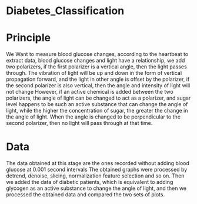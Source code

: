 # Diabetes_Classification
# Principle
We Want to measure blood glucose changes, according to the heartbeat to extract data, blood glucose changes and light have a relationship, we add two polarizers, if the first polarizer is a vertical angle, then the light passes through. 
The vibration of light will be up and down in the form of vertical propagation forward, and the light in other angle is offset by the polarizer, if the second polarizer is also vertical, then the angle and intensity of light will not change
However, if an active chemical is added between the two polarizers, the angle of light can be changed to act as a polarizer, and sugar level happens to be such an active substance that can change the angle of light, while the higher the concentration of sugar, the greater the change in the angle of light.
When the angle is changed to be perpendicular to the second polarizer, then no light will pass through at that time.

# Data
The data obtained at this stage are the ones recorded without adding blood glucose at 0.001 second intervals
The obtained graphs were processed by detrend, denoise, slicing, normalization feature selection and so on. Then we added the data of diabetic patients, which is equivalent to adding glycogen as an active substance to change the angle of light, and then we processed the obtained data and compared the two sets of plots.
